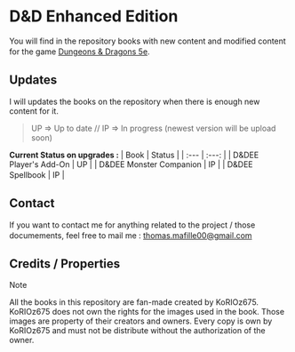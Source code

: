 # D&D Enhanced Edition

You will find in the repository books with new content and modified content for the game [Dungeons & Dragons 5e](https://dnd.wizards.com).
ㅤ
ㅤ

## Updates

I will updates the books on the repository when there is enough new content for it.

> UP => Up to date  //  IP => In progress (newest version will be upload soon)

**Current Status on upgrades :**
| Book | Status |
| :--- | :---: |
| D&DEE Player's Add-On | UP |
| D&DEE Monster Companion | IP |
| D&DEE Spellbook | IP |
ㅤ
ㅤ

## Contact

If you want to contact me for anything related to the project / those documements, feel free to mail me : [thomas.mafille00@gmail.com](thomas.mafille00@gmail.com)
ㅤ
ㅤ

## Credits / Properties

> [!NOTE]
> All the books in this repository are fan-made created by KoRIOz675.
> KoRIOz675 does not own the rights for the images used in the book. Those images are property of their creators and owners.
> Every copy is own by KoRIOz675  and must not be distribute without the authorization of the owner.